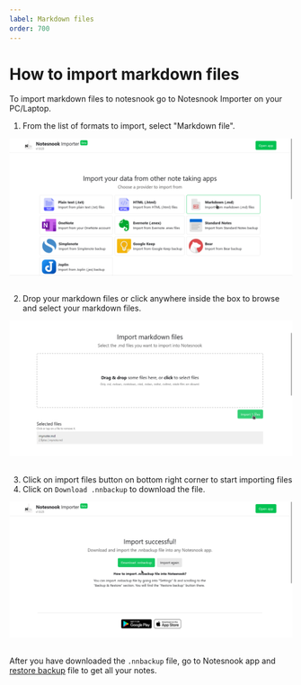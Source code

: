 ```yaml
---
label: Markdown files
order: 700
---
```

# How to import markdown files

To import markdown files to notesnook go to Notesnook Importer on your PC/Laptop.

1. From the list of formats to import, select "Markdown file".
<img style="margin-bottom:15px;" src="../static/markdown_import_step_1.png" alt="From the list of formats to import, select Markdown file."/>

2. Drop your markdown files or click anywhere inside the box to browse and select your markdown files.
<img style="margin-bottom:15px;" src="../static/markdown_import_step_2.png" alt="From the list of formats to import, select Plain Text."/>

3. Click on import files button on bottom right corner to start importing files
4. Click on `Download .nnbackup` to download the file.
<img style="margin-bottom:15px;" src="../static/plain_text_import_step_3.png" alt="From the list of formats to import, select Plain Text."/>

After you have downloaded the `.nnbackup` file, go to Notesnook app and [restore backup](../backup-restore.md) file to get all your notes.